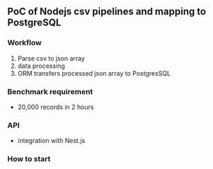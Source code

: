 ## PoC of Nodejs csv pipelines and mapping to PostgreSQL

### Workflow

1. Parse csv to json array
2. data processing
3. ORM transfers processed json array to PostgresSQL

### Benchmark requirement

- 20,000 records in 2 hours

### API

- integration with Nest.js

### How to start
